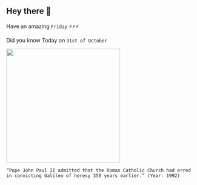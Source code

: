 ## Hey there 👋
Have an amazing `Friday` ⚡⚡⚡

Did you know Today on `31st of October`
 
 [<img src="https://images.newscientist.com/wp-content/uploads/1992/11/07000000/galileo_before_the_holy_office-e1498130768597.jpg" width="300" />](http://www.baskent.edu.tr/~tkaracay/etudio/agora/news/Galileo.html#:~:text=Vatican%20Science%20Panel%20Told%20By%20Pope%3A%20Galileo%20Was%20Right&text=Moving%20formally%20to%20rectify%20a,Earth%20revolves%20around%20the%20Sun.) 
 ```
“Pope John Paul II admitted that the Roman Catholic Church had erred in convicting Galileo of heresy 350 years earlier.” (Year: 1992)
```
